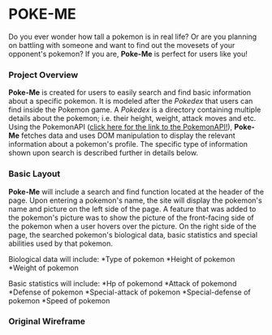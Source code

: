 # POKE-ME 
Do you ever wonder how tall a pokemon is in real life? Or are you planning on battling with someone and want to find out the movesets of your opponent's pokemon? If you are, **Poke-Me** is perfect for users like you! 

### Project Overview 
**Poke-Me** is created for users to easily search and find basic information about a specific pokemon. It is modeled after the *Pokedex* that users can find inside the Pokemon game. A *Pokedex* is a directory containing multiple details about the pokemon; i.e. their height, weight, attack moves and etc. 
Using the PokemonAPI ([click here for the link to the PokemonAPI!](https://pokeapi.co/)), **Poke-Me** fetches data and uses DOM manipulation to display the relevant information about a pokemon's profile. The specific type of information shown upon search is described further in details below. 

### Basic Layout
**Poke-Me** will include a search and find function located at the header of the page. Upon entering a pokemon's name, the site will display the pokemon's name and picture on the left side of the page. A feature that was added to the pokemon's picture was to show the picture of the front-facing side of the pokemon when a user hovers over the picture. On the right side of the page, the searched pokemon's biological data, basic statistics and special abilities used by that pokemon. 

Biological data will include: 
*Type of pokemon 
*Height of pokemon
*Weight of pokemon

Basic statistics will include:
*Hp of pokemond
*Attack of pokemond
*Defense of pokemon
*Special-attack of pokemon
*Special-defense of pokemon
*Speed of pokemon 

### Original Wireframe
